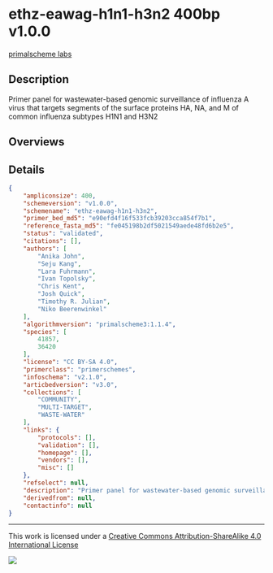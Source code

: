 # ethz-eawag-h1n1-h3n2 400bp v1.0.0

[primalscheme labs](https://labs.primalscheme.com/detail/ethz-eawag-h1n1-h3n2/400/v1.0.0)

## Description

Primer panel for wastewater-based genomic surveillance of influenza A virus that targets segments of the surface proteins HA, NA, and M of common influenza subtypes H1N1 and H3N2

## Overviews

## Details

```json
{
    "ampliconsize": 400,
    "schemeversion": "v1.0.0",
    "schemename": "ethz-eawag-h1n1-h3n2",
    "primer_bed_md5": "e90efd4f16f533fcb39203cca854f7b1",
    "reference_fasta_md5": "fe045198b2df5021549aede48fd6b2e5",
    "status": "validated",
    "citations": [],
    "authors": [
        "Anika John",
        "Seju Kang",
        "Lara Fuhrmann",
        "Ivan Topolsky",
        "Chris Kent",
        "Josh Quick",
        "Timothy R. Julian",
        "Niko Beerenwinkel"
    ],
    "algorithmversion": "primalscheme3:1.1.4",
    "species": [
        41857,
        36420
    ],
    "license": "CC BY-SA 4.0",
    "primerclass": "primerschemes",
    "infoschema": "v2.1.0",
    "articbedversion": "v3.0",
    "collections": [
        "COMMUNITY",
        "MULTI-TARGET",
        "WASTE-WATER"
    ],
    "links": {
        "protocols": [],
        "validation": [],
        "homepage": [],
        "vendors": [],
        "misc": []
    },
    "refselect": null,
    "description": "Primer panel for wastewater-based genomic surveillance of influenza A virus that targets segments of the surface proteins HA, NA, and M of common influenza subtypes H1N1 and H3N2",
    "derivedfrom": null,
    "contactinfo": null
}
```



------------------------------------------------------------------------

This work is licensed under a [Creative Commons Attribution-ShareAlike 4.0 International License](http://creativecommons.org/licenses/by-sa/4.0/) 

![](https://i.creativecommons.org/l/by-sa/4.0/88x31.png)
